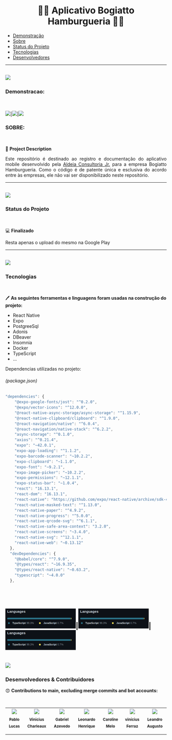 <h1 align="center">🍔🍔 Aplicativo Bogiatto Hamburgueria 🍔🍔</h1>

<!--ts-->
   * [Demonstração](#Demonstracao)
   * [Sobre](#Sobre)
   * [Status do Projeto](#Status-do-Projeto)
   * [Tecnologias](#tecnologias)
   * [Desenvolvedores](#Desenvolvedores)
<!--te-->
---
<br/>
<img src="https://media.giphy.com/media/UVG0BN8TOMKkPOJS6e/giphy.gif" width="30">

### Demonstracao:

<br><br><img src="./gif.gif"  width="220">|<img src="./gif.gif" width="220">|<img src="./gif.gif" width="220">
<br>

### SOBRE:
<br/>

📑 **Project Description** 

<p align="justify">Este repositório é destinado ao registro e documentação do aplicativo mobile desenvolvido pela  <a href="http://aldeiaconsultoriajr.com/">Aldeia Consultoria Jr.</a> para a empresa Bogiatto Hamburgueria. Como o código é de patente única e esclusiva do acordo entre às empresas, ele não vai ser disponibilizado neste repositório.</p>

---
<br/>
<img src="https://media.giphy.com/media/UVG0BN8TOMKkPOJS6e/giphy.gif" width="30">

### Status do Projeto
<br/>

💻 **Finalizado** 

Resta apenas o upload do mesmo na Google Play

---
<br/>
<img src="https://media.giphy.com/media/UVG0BN8TOMKkPOJS6e/giphy.gif" width="30">

### Tecnologias

<br/>

🖊 **As seguintes ferramentas e linguagens foram usadas na construção do projeto:** 

- React Native
- Expo
- PostgreeSql
- Adonis
- DBeaver
- Insomnia
- Docker
- TypeScript
- ...

Dependencias utilizadas no projeto:
<h6>(package.json)</h6>

```javascript
"dependencies": {
    "@expo-google-fonts/jost": "^0.2.0",
    "@expo/vector-icons": "^12.0.0",
    "@react-native-async-storage/async-storage": "^1.15.9",
    "@react-native-clipboard/clipboard": "^1.9.0",
    "@react-navigation/native": "^6.0.4",
    "@react-navigation/native-stack": "^6.2.2",
    "async-storage": "^0.1.0",
    "axios": "^0.21.4",
    "expo": "~42.0.1",
    "expo-app-loading": "^1.1.2",
    "expo-barcode-scanner": "~10.2.2",
    "expo-clipboard": "~1.1.0",
    "expo-font": "~9.2.1",
    "expo-image-picker": "~10.2.2",
    "expo-permissions": "~12.1.1",
    "expo-status-bar": "~1.0.4",
    "react": "16.13.1",
    "react-dom": "16.13.1",
    "react-native": "https://github.com/expo/react-native/archive/sdk-42.0.0.tar.gz",
    "react-native-masked-text": "^1.13.0",
    "react-native-paper": "^4.9.2",
    "react-native-progress": "^5.0.0",
    "react-native-qrcode-svg": "^6.1.1",
    "react-native-safe-area-context": "3.2.0",
    "react-native-screens": "~3.4.0",
    "react-native-svg": "^12.1.1",
    "react-native-web": "~0.13.12"
  },
  "devDependencies": {
    "@babel/core": "^7.9.0",
    "@types/react": "~16.9.35",
    "@types/react-native": "~0.63.2",
    "typescript": "~4.0.0"
  },
```

<br><br><img src="./languages.png"  width="220">|<img src="./languages.png" width="220">|<img src="./languages.png" width="220">
<br>
---
<br/>
<img src="https://media.giphy.com/media/UVG0BN8TOMKkPOJS6e/giphy.gif" width="30">

### Desenvolvedores & Contribuidores


😍 **Contributions to main, excluding merge commits and bot accounts:** 

<br/>

|[<img src="https://github.com/pablolucas890.png" width=115 > <br> <sub> Pablo Lucas </sub>](https://github.com/pablolucas890)|[<img src="https://github.com/ViniciusCharleaux.png" width=115 > <br> <sub> Vinicius Charleaux </sub>](https://github.com/ViniciusCharleaux)|[<img src="https://github.com/azevgabriel.png" width=115 > <br> <sub> Gabriel Azevedo </sub>](https://github.com/azevgabriel)|[<img src="https://github.com/LeoHPC.png" width=115 > <br> <sub> Leonardo Henrique </sub>](https://github.com/LeoHPC)|[<img src="https://github.com/CarolineFMelo.png" width=115 > <br> <sub> Caroline Melo </sub>](https://github.com/CarolineFMelo)|[<img src="https://github.com/thevinex.png" width=115 > <br> <sub> vinícius Ferraz </sub>](https://github.com/thevinex)|[<img src="https://github.com/leandroaugust0.png" width=115 > <br> <sub> Leandro Augusto </sub>](https://github.com/leandroaugust0)|
| :---: | :---: | :---: | :---: | :---: | :---: | :---: |

---